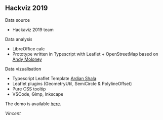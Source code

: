 **Hackviz 2019**
--


Data source 
- Hackaviz 2019 team

Data analysis
- LibreOffice calc
- Prototype written in Typescript with Leaflet + OpenStreetMap based on [Andy Moloney](http://asmaloney.com/2014/01/code/creating-an-interactive-map-with-leaflet-and-openstreetmap/)

Data vizualisation

- Typescript Leaflet Template [Ardian Shala](https://github.com/oardi/leaflet-typescript-template)
- Leaflet plugins (GeometryUtil, SemiCircle & PolylineOffset)
- Pure CSS tooltip
- VSCode, Gimp, Inkscape

The demo is available [here](https://vvivanloc.github.io/hackaviz2019/).

*Vincent*
